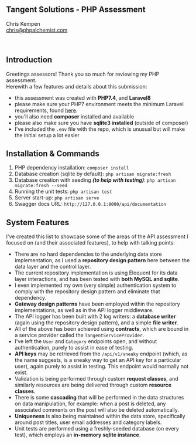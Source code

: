 ## Tangent Solutions - PHP Assessment
Chris Kempen<br />
chris@phpalchemist.com

<br />

## Introduction
Greetings assessors! Thank you so much for reviewing my PHP assessment.<br />
Herewith a few features and details about this submission:

- this assessment was created with <b>PHP7.4</b>, and <b>Laravel8</b>
- please make sure your PHP7 environment meets the minimum Laravel requirements, found [here](https://laravel.com/docs/8.x/deployment#server-requirements).
- you'll also need <b>composer</b> installed and available
- please also make sure you have <b>sqlite3 installed</b> (outside of composer)
- I've included the `.env` file with the repo, which is unusual but will make the initial setup a lot easier

## Installation & Commands
1. PHP dependency installation: `composer install`
2. Database creation (sqlite by default): `php artisan migrate:fresh`
3. Database creation with seeding ___(to help with testing)___: `php artisan migrate:fresh --seed`
4. Running the unit tests: `php artisan test`
4. Server start-up: `php artisan serve`
3. Swagger docs URL: `http://127.0.0.1:8000/api/documentation`

## System Features
I've created this list to showcase some of the areas of the API assessment I focused on (and their associated features), to help with talking points:

- There are no hard dependencies to the underlying data store implementation, as I used a <b>repository design pattern</b> here between the data layer and the control layer.
- The current repository implementation is using Eloquent for its data layer interactions, and has been tested with <b>both MySQL and sqlite</b>.
- I even implemented my own (very simple) authentication system to comply with the repository design pattern and eliminate that dependency.
- <b>Gateway design patterns</b> have been employed within the repository implementations, as well as in the API logger middleware.
- The API logger has been built with 2 log writers: a <b>database writer</b> (again using the repository design pattern), and a simple <b>file writer</b>.
- All of the above has been achieved using <b>contracts</b>, which are bound in a service provider called the `TangentServiceProvider`.
- I've left the `User` and `Category` endpoints open, and without authentication, purely to assist in ease of testing.
- <b>API keys</b> may be retrieved from the `/api/v1/sneaky` endpoint (which, as the name suggests, is a sneaky way to get an API key for a particular user), again purely to assist in testing. This endpoint would normally not exist.
- Validation is being performed through custom <b>request classes</b>, and similarly resources are being delivered through custom <b>resource classes</b>.
- There is some <b>cascading</b> that will be performed in the data structures on data manipulation, for example: when a post is deleted, any associated comments on the post will also be deleted automatically.
- <b>Uniqueness</b> is also being maintained within the data store, specifically around post titles, user email addresses and category labels.
- Unit tests are performed using a freshly-seeded database (on every test), which employs an <b>in-memory sqlite instance</b>.